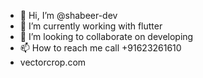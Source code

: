- 👋 Hi, I’m @shabeer-dev
- 👀 I’m currently working with flutter
- 💞️ I’m looking to collaborate on developing
- 📫 How to reach me call +91623261610
- vectorcrop.com

<!---
shabeer-dev/shabeer-dev is a ✨ special ✨ repository because its `README.md` (this file) appears on your GitHub profile.
You can click the Preview link to take a look at your changes.
--->
